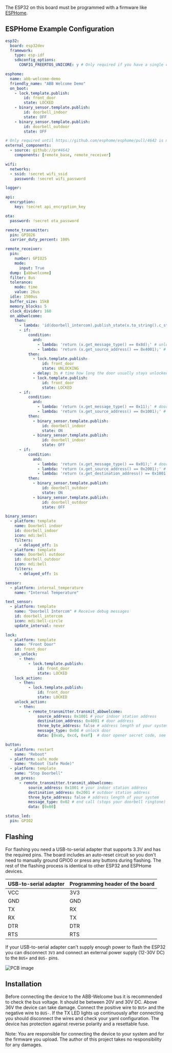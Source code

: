 The ESP32 on this board must be programmed with a firmware like [ESPHome](https://esphome.io/).

## ESPHome Example Configuration
```yaml
esp32:
  board: esp32dev
  framework:
    type: esp-idf
    sdkconfig_options:
      CONFIG_FREERTOS_UNICORE: y # Only required if you have a single core ESP32

esphome:
  name: abb-welcome-demo
  friendly_name: "ABB Welcome Demo"
  on_boot:
    - lock.template.publish:
        id: front_door
        state: LOCKED
    - binary_sensor.template.publish:
        id: doorbell_indoor
        state: OFF
    - binary_sensor.template.publish:
        id: doorbell_outdoor
        state: OFF

# Only required until https://github.com/esphome/esphome/pull/4642 is merged into ESPHome
external_components:
  - source: github://pr#4642
    components: [remote_base, remote_receiver]

wifi:
  networks:
  - ssid: !secret wifi_ssid
    password: !secret wifi_password

logger:

api:
  encryption:
    key: !secret api_encryption_key

ota:
  password: !secret ota_password

remote_transmitter:
  pin: GPIO26
  carrier_duty_percent: 100%

remote_receiver:
  pin:
    number: GPIO25
    mode:
      input: True
  dump: [abbwelcome]
  filter: 8us
  tolerance:
    mode: time
    value: 26us
  idle: 1500us
  buffer_size: 15kB
  memory_blocks: 5
  clock_divider: 160
  on_abbwelcome:
    then:
      - lambda: 'id(doorbell_intercom).publish_state(x.to_string().c_str());'
      - if:
          condition:
            and:
              - lambda: 'return (x.get_message_type() == 0x8d);' # unlock door response
              - lambda: 'return (x.get_source_address() == 0x4001);' # door address
          then:
            - lock.template.publish:
                id: front_door
                state: UNLOCKING
            - delay: 3s # time how long the door usually stays unlocked
            - lock.template.publish:
                id: front_door
                state: LOCKED
      - if:
          condition:
            and:
              - lambda: 'return (x.get_message_type() == 0x11);' # doorbell indoor
              - lambda: 'return (x.get_source_address() == 0x1001);' # your indoor station address
          then:
            - binary_sensor.template.publish:
                id: doorbell_indoor
                state: ON
            - binary_sensor.template.publish:
                id: doorbell_indoor
                state: OFF
      - if:
          condition:
            and:
              - lambda: 'return (x.get_message_type() == 0x01);' # doorbell outdoor
              - lambda: 'return (x.get_source_address() == 0x2001);' # outdoor station address
              - lambda: 'return (x.get_destination_address() == 0x1001);' # your indoor station address
          then:
            - binary_sensor.template.publish:
                id: doorbell_outdoor
                state: ON
            - binary_sensor.template.publish:
                id: doorbell_outdoor
                state: OFF

binary_sensor:
  - platform: template
    name: Doorbell indoor
    id: doorbell_indoor
    icon: mdi:bell
    filters:
      - delayed_off: 1s
  - platform: template
    name: Doorbell outdoor
    id: doorbell_outdoor
    icon: mdi:bell
    filters:
      - delayed_off: 1s

sensor:
  - platform: internal_temperature
    name: "Internal Temperature"

text_sensor:
  - platform: template
    name: "Doorbell Intercom" # Receive debug messages
    id: doorbell_intercom
    icon: mdi:bell-circle
    update_interval: never

lock:
  - platform: template
    name: "Front Door"
    id: front_door
    on_unlock:
      - then:
          - lock.template.publish:
              id: front_door
              state: LOCKED
    lock_action:
      - then:
          - lock.template.publish:
              id: front_door
              state: LOCKED
    unlock_action:
      - then:
          - remote_transmitter.transmit_abbwelcome:
              source_address: 0x1001 # your indoor station address
              destination_address: 0x4001 # door address
              three_byte_address: false # address length of your system
              message_type: 0x0d # unlock door
              data: [0xab, 0xcd, 0xef]  # door opener secret code, see receiver dump

button:
  - platform: restart
    name: "Reboot"
  - platform: safe_mode
    name: "Reboot (Safe Mode)"
  - platform: template
    name: "Stop Doorbell"
    on_press:
      - remote_transmitter.transmit_abbwelcome:
          source_address: 0x1001 # your indoor station address
          destination_address: 0x2001 # outdoor station address
          three_byte_address: false # address length of your system
          message_type: 0x02 # end call (stops your doorbell ringtone)
          data: [0x00]

status_led:
  pin: GPIO2
```

## Flashing

For flashing you need a USB-to-serial adapter that supports 3.3V and has the required pins. The board includes an auto-reset circuit so you don't need to manually ground GPIO0 or press any buttons during flashing. The rest of the flashing process is identical to other ESP32 and ESPHome devices.

| USB-to-serial adapter | Programming header of the board |
| --------------------- | ------------------------------- |
| VCC                   | 3V3                             |
| GND                   | GND                             |
| TX                    | RX                              |
| RX                    | TX                              |
| DTR                   | DTR                             |
| RTS                   | RTS                             |

If your USB-to-serial adapter can't supply enough power to flash the ESP32 you can disconnect `3V3` and connect an external power supply (12-30V DC) to the `BUS+` and `BUS-` pins.

 ![PCB image](https://github.com/Mat931/esp32-doorbell-bus-interface/blob/main/images/5.png)

## Installation

Before connecting the device to the ABB-Welcome bus it is recommended to check the bus voltage. It should be between 20V and 30V DC. Above 36V the device can take damage. Connect the positive wire to `BUS+` and the negative wire to `BUS-`. If the TX LED lights up continuously after connecting you should disconnect the wires and check your yaml configuration. The device has protection against reverse polarity and a resettable fuse.

Note: You are responsible for connecting the device to your system and for the firmware you upload. The author of this project takes no responsibility for any damages.
